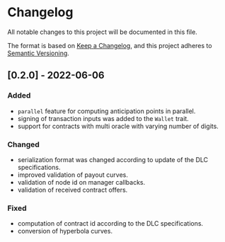 # Changelog
All notable changes to this project will be documented in this file.

The format is based on [Keep a Changelog](https://keepachangelog.com/en/1.0.0/),
and this project adheres to [Semantic Versioning](https://semver.org/spec/v2.0.0.html).

## [0.2.0] - 2022-06-06

### Added
- `parallel` feature for computing anticipation points in parallel.
- signing of transaction inputs was added to the `Wallet` trait.
- support for contracts with multi oracle with varying number of digits.

### Changed
- serialization format was changed according to update of the DLC specifications.
- improved validation of payout curves.
- validation of node id on manager callbacks.
- validation of received contract offers.

### Fixed
- computation of contract id according to the DLC specifications.
- conversion of hyperbola curves.
